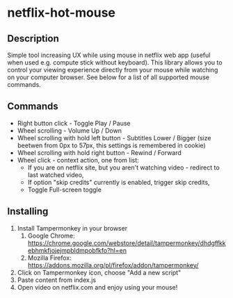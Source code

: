 # netflix-hot-mouse

## Description

Simple tool increasing UX while using mouse in netflix web app (useful when used e.g. compute stick without keyboard). This library allows you to control your viewing experience directly from your mouse while watching on your computer browser. See below for a list of all supported mouse commands.

## Commands

* Right button click - Toggle Play / Pause
* Wheel scrolling - Volume Up / Down 
* Wheel scrolling with hold left button - Subtitles Lower / Bigger (size beetwen from 0px to 57px, this settings is remembered in cookie)
* Wheel scrolling with hold right button - Rewind / Forward
* Wheel click - context action, one from list:
   * If you are on netflix site, but you aren't watching video - redirect to last watched video,
   * If option "skip credits" currently is enabled, trigger skip credits,
   * Toggle Full-screen toggle

## Installing

1. Install Tampermonkey in your browser
   1. Google Chrome: https://chrome.google.com/webstore/detail/tampermonkey/dhdgffkkebhmkfjojejmpbldmpobfkfo?hl=en
   1. Mozilla Firefox: https://addons.mozilla.org/pl/firefox/addon/tampermonkey/
1. Click on Tampermonkey icon, choose "Add a new script"
1. Paste content from index.js
1. Open video on netflix.com and enjoy using your mouse!
